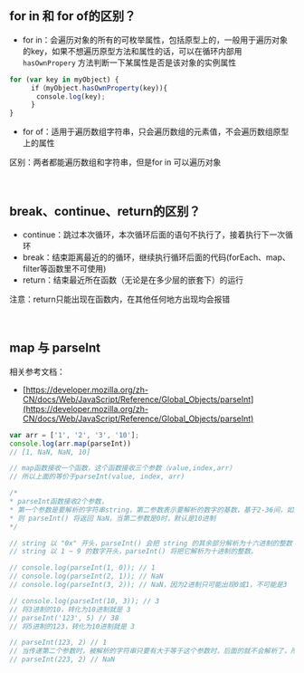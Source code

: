 ## for in 和 for of的区别？
* for in：会遍历对象的所有的可枚举属性，包括原型上的，一般用于遍历对象的key，如果不想遍历原型方法和属性的话，可以在循环内部用 <code>hasOwnPropery</code> 方法判断一下某属性是否是该对象的实例属性
```js
for (var key in myObject) {
　　  if（myObject.hasOwnProperty(key)){
　　　　console.log(key);
　　  }
}
```

* for of：适用于遍历数组字符串，只会遍历数组的元素值，不会遍历数组原型上的属性

区别：两者都能遍历数组和字符串，但是for in 可以遍历对象

<br/> 



## break、continue、return的区别？
* continue：跳过本次循环，本次循环后面的语句不执行了，接着执行下一次循环
* break：结束距离最近的的循环，继续执行循环后面的代码(forEach、map、filter等函数里不可使用)
* return：结束最近所在函数（无论是在多少层的嵌套下）的运行

注意：return只能出现在函数内，在其他任何地方出现均会报错

<br/> 



## map 与 parseInt
相关参考文档：
* [https://developer.mozilla.org/zh-CN/docs/Web/JavaScript/Reference/Global_Objects/parseInt](https://developer.mozilla.org/zh-CN/docs/Web/JavaScript/Reference/Global_Objects/parseInt)

```js
var arr = ['1', '2', '3', '10'];
console.log(arr.map(parseInt))
// [1, NaN, NaN, 10]

// map函数接收一个函数，这个函数接收三个参数（value,index,arr）
// 所以上面的等价于parseInt(value, index, arr)

/* 
* parseInt函数接收2个参数，
* 第一个参数是要解析的字符串string，第二参数表示要解析的数字的基数，基于2-36间，如果该参数小于 2 或者大于 36，
* 则 parseInt() 将返回 NaN。当第二参数是0时，默认是10进制
*/

// string 以 "0x" 开头，parseInt() 会把 string 的其余部分解析为十六进制的整数
// string 以 1 ~ 9 的数字开头，parseInt() 将把它解析为十进制的整数。

// console.log(parseInt(1, 0)); // 1
// console.log(parseInt(2, 1)); // NaN
// console.log(parseInt(3, 2)); // NaN，因为2进制只可能出现0或1，不可能是3

// console.log(parseInt(10, 3)); // 3
// 将3进制的10，转化为10进制就是 3
// parseInt('123', 5) // 38
// 将5进制的123，转化为10进制就是 3

// parseInt(123, 2) // 1
// 当传递第二个参数时，被解析的字符串只要有大于等于这个参数时，后面的就不会解析了，所以这里只解析了第一个1
// parseInt(223, 2) // NaN
```
